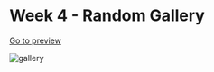 # Week 4 - Random Gallery

[Go to preview](https://plnkr.co/plunk/JKzUj4DjMoW4disZ)

![gallery](https://i.hizliresim.com/5yiwb0c.jpg)
